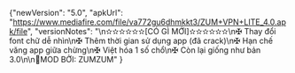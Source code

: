 {"newVersion": "5.0",
 "apkUrl": "https://www.mediafire.com/file/va772gu6dhmkkt3/ZUM+VPN+LITE_4.0.apk/file",
 "versionNotes": "\n✫✫✫✫✫✫[CÓ GÌ MỚI]✫✫✫✫✫✫\n✠ Thay đổi font chữ dễ nhìn\n✠ Thêm thời gian sử dụng app (đã crack)\n✠ Hạn chế văng app giữa chừng\n✠ Việt hóa 1 số chổ\n✠ Còn lại giống như bản 3.0\n\n👤MOD BỞI: ZUMZUM"
}
